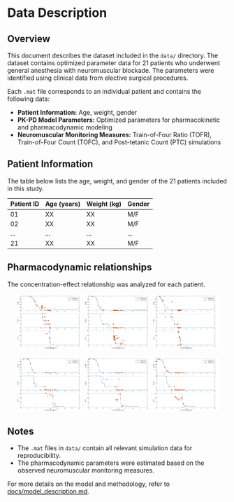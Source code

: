 # Data Description

## Overview
This document describes the dataset included in the `data/` directory. The dataset contains optimized parameter data for 21 patients who underwent general anesthesia with neuromuscular blockade. The parameters were identified using clinical data from elective surgical procedures.

Each `.mat` file corresponds to an individual patient and contains the following data:
- **Patient Information:** Age, weight, gender
- **PK-PD Model Parameters:** Optimized parameters for pharmacokinetic and pharmacodynamic modeling
- **Neuromuscular Monitoring Measures:** Train-of-Four Ratio (TOFR), Train-of-Four Count (TOFC), and Post-tetanic Count (PTC) simulations

## Patient Information
The table below lists the age, weight, and gender of the 21 patients included in this study.

| Patient ID | Age (years) | Weight (kg) | Gender |
|------------|------------|------------|--------|
| 01         | XX         | XX         | M/F    |
| 02         | XX         | XX         | M/F    |
| ...        | ...        | ...        | ...    |
| 21         | XX         | XX         | M/F    |


## Pharmacodynamic relationships 

The concentration-effect relationship was analyzed for each patient. 


<p align="center">
  <img src="docs/images/patient_01.png" width="30%">
  <img src="docs/images/patient_02.png" width="30%">
  <img src="docs/images/patient_03.png" width="30%">
</p>

<p align="center">
  <img src="docs/images/patient_04.png" width="30%">
  <img src="docs/images/patient_05.png" width="30%">
  <img src="docs/images/patient_06.png" width="30%">
</p>


## Notes
- The `.mat` files in `data/` contain all relevant simulation data for reproducibility.
- The pharmacodynamic parameters were estimated based on the observed neuromuscular monitoring measures.

For more details on the model and methodology, refer to [docs/model_description.md](docs/model_description.md).
